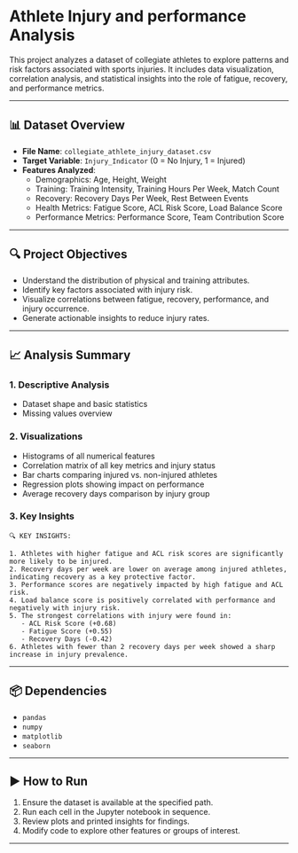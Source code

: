 # Athlete Injury and performance Analysis

This project analyzes a dataset of collegiate athletes to explore patterns and risk factors associated with sports injuries. It includes data visualization, correlation analysis, and statistical insights into the role of fatigue, recovery, and performance metrics.

---

## 📊 Dataset Overview

- **File Name**: `collegiate_athlete_injury_dataset.csv`
- **Target Variable**: `Injury_Indicator` (0 = No Injury, 1 = Injured)
- **Features Analyzed**:
  - Demographics: Age, Height, Weight
  - Training: Training Intensity, Training Hours Per Week, Match Count
  - Recovery: Recovery Days Per Week, Rest Between Events
  - Health Metrics: Fatigue Score, ACL Risk Score, Load Balance Score
  - Performance Metrics: Performance Score, Team Contribution Score

---

## 🔍 Project Objectives

- Understand the distribution of physical and training attributes.
- Identify key factors associated with injury risk.
- Visualize correlations between fatigue, recovery, performance, and injury occurrence.
- Generate actionable insights to reduce injury rates.

---

## 📈 Analysis Summary

### 1. **Descriptive Analysis**
- Dataset shape and basic statistics
- Missing values overview

### 2. **Visualizations**
- Histograms of all numerical features
- Correlation matrix of all key metrics and injury status
- Bar charts comparing injured vs. non-injured athletes
- Regression plots showing impact on performance
- Average recovery days comparison by injury group

### 3. **Key Insights**

```
🔍 KEY INSIGHTS:

1. Athletes with higher fatigue and ACL risk scores are significantly more likely to be injured.
2. Recovery days per week are lower on average among injured athletes, indicating recovery as a key protective factor.
3. Performance scores are negatively impacted by high fatigue and ACL risk.
4. Load balance score is positively correlated with performance and negatively with injury risk.
5. The strongest correlations with injury were found in:
   - ACL Risk Score (+0.68)
   - Fatigue Score (+0.55)
   - Recovery Days (-0.42)
6. Athletes with fewer than 2 recovery days per week showed a sharp increase in injury prevalence.
```

---

## 📦 Dependencies

- `pandas`
- `numpy`
- `matplotlib`
- `seaborn`

---

## ▶️ How to Run

1. Ensure the dataset is available at the specified path.
2. Run each cell in the Jupyter notebook in sequence.
3. Review plots and printed insights for findings.
4. Modify code to explore other features or groups of interest.

---

